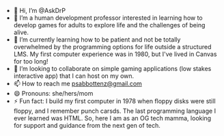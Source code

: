 - 👋 Hi, I’m @AskDrP
- 👀 I’m a human development professor interested in learning how to develop games for adults to explore life and the challenges of being alive.
- 🌱 I’m currently learning how to be patient and not be totally overwhelmed by the programming options for life outside a structured LMS.  My first computer experience was in 1980, but I've lived in Canvas for too long!
- 💞️ I’m looking to collaborate on simple gaming applications (low stakes interactive app) that I can host on my own.
- 📫 How to reach me psabbottenz@gmail.com
- 😄 Pronouns: she/hers/mom
- ⚡ Fun fact: I build my first computer in 1978 when floppy disks were still floppy, and I remember punch carsds.  The last programming language I ever learned was HTML.  So, here I am as an OG tech mamma, looking for support and guidance from the next gen of tech.

<!---
AskDrP/AskDrP is a ✨ special ✨ repository because its `README.md` (this file) appears on your GitHub profile.
You can click the Preview link to take a look at your changes.
--->
